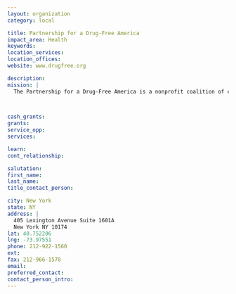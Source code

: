 ```yaml
---
layout: organization
category: local

title: Partnership for a Drug-Free America
impact_area: Health
keywords: 
location_services: 
location_offices: 
website: www.drugfree.org

description: 
mission: |
  The Partnership for a Drug-Free America is a nonprofit coalition of communication, health, medical and educational professionals working to reduce illicit drug use and help people live healthy, drug-free lives. 

  

cash_grants: 
grants: 
service_opp: 
services: 

learn: 
cont_relationship: 

salutation: 
first_name: 
last_name: 
title_contact_person: 

city: New York
state: NY
address: |
  405 Lexington Avenue Suite 1601A    
  New York NY 10174
lat: 40.752206
lng: -73.97551
phone: 212-922-1560
ext: 
fax: 212-966-1570
email: 
preferred_contact: 
contact_person_intro: 
---
```

